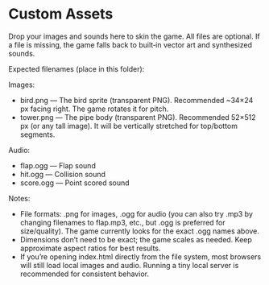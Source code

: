 # Custom Assets

Drop your images and sounds here to skin the game. All files are optional. If a file is missing, the game falls back to built‑in vector art and synthesized sounds.

Expected filenames (place in this folder):

Images:
- bird.png — The bird sprite (transparent PNG). Recommended ~34×24 px facing right. The game rotates it for pitch.
- tower.png — The pipe body (transparent PNG). Recommended 52×512 px (or any tall image). It will be vertically stretched for top/bottom segments.

Audio:
- flap.ogg — Flap sound
- hit.ogg — Collision sound
- score.ogg — Point scored sound

Notes:
- File formats: .png for images, .ogg for audio (you can also try .mp3 by changing filenames to flap.mp3, etc., but .ogg is preferred for size/quality). The game currently looks for the exact .ogg names above.
- Dimensions don’t need to be exact; the game scales as needed. Keep approximate aspect ratios for best results.
- If you’re opening index.html directly from the file system, most browsers will still load local images and audio. Running a tiny local server is recommended for consistent behavior.
